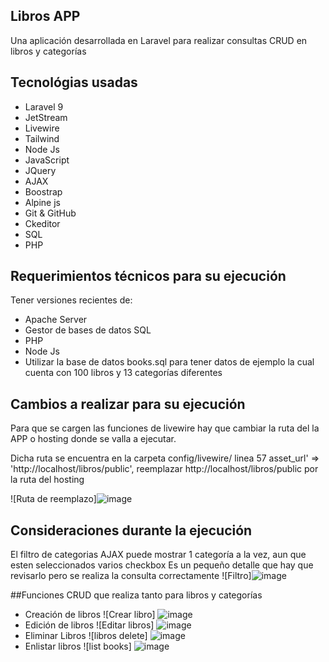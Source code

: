 ## Libros APP
Una aplicación desarrollada en Laravel para realizar consultas CRUD en libros y categorías

## Tecnológias usadas
- Laravel 9
- JetStream
- Livewire
- Tailwind
- Node Js
- JavaScript
- JQuery
- AJAX
- Boostrap
- Alpine js
- Git & GitHub
- Ckeditor
- SQL
- PHP

## Requerimientos técnicos para su ejecución
Tener versiones recientes de:

- Apache Server
- Gestor de bases de datos SQL
- PHP
- Node Js
- Utilizar la base de datos books.sql para tener datos de ejemplo
la cual cuenta con 100 libros y 13 categorías diferentes

## Cambios a realizar para su ejecución
Para que se cargen las funciones de livewire hay que cambiar la ruta del la APP o hosting
donde se valla a ejecutar.

Dicha ruta se encuentra en la carpeta config/livewire/ linea 57 asset_url' => 'http://localhost/libros/public',
reemplazar http://localhost/libros/public por la ruta del hosting


![Ruta de reemplazo]![image](https://user-images.githubusercontent.com/22803577/168735814-f7a057a3-411f-480c-a988-1019f1d9f54a.png)

## Consideraciones durante la ejecución
El filtro de categorias AJAX puede mostrar 1 categoría a la vez, aun que esten seleccionados varios checkbox
Es un pequeño detalle que hay que revisarlo pero se realiza la consulta correctamente 
![Filtro]![image](https://user-images.githubusercontent.com/22803577/168736382-088538dc-d292-43d7-bb5c-8a4bcdf324a1.png)

##Funciones CRUD que realiza tanto para libros y categorías
- Creación de libros
![Crear libro] ![image](https://user-images.githubusercontent.com/22803577/168736750-6594a191-219e-4b26-bca7-3ad4f3212767.png)
- Edición de libros
![Editar libros] ![image](https://user-images.githubusercontent.com/22803577/168736848-f9b59cd7-30bb-4c25-b059-118acf64262b.png)
- Eliminar Libros
![libros delete] ![image](https://user-images.githubusercontent.com/22803577/168736964-021f594f-3e1c-4530-91ae-e30de4379713.png)
- Enlistar libros
![list books] ![image](https://user-images.githubusercontent.com/22803577/168737016-15419c45-9e87-4322-8483-04c3a0e428e0.png)

